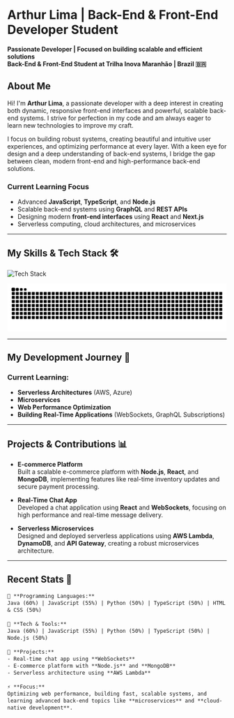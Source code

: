 # Arthur Lima | Back-End & Front-End Developer Student

**Passionate Developer | Focused on building scalable and efficient solutions**  
**Back-End & Front-End Student at Trilha Inova Maranhão | Brazil 🇧🇷**

## About Me

Hi! I'm **Arthur Lima**, a passionate developer with a deep interest in creating both dynamic, responsive front-end interfaces and powerful, scalable back-end systems. I strive for perfection in my code and am always eager to learn new technologies to improve my craft.

I focus on building robust systems, creating beautiful and intuitive user experiences, and optimizing performance at every layer. With a keen eye for design and a deep understanding of back-end systems, I bridge the gap between clean, modern front-end and high-performance back-end solutions.

### Current Learning Focus
- Advanced **JavaScript**, **TypeScript**, and **Node.js**  
- Scalable back-end systems using **GraphQL** and **REST APIs**  
- Designing modern **front-end interfaces** using **React** and **Next.js**  
- Serverless computing, cloud architectures, and microservices  

---

## My Skills & Tech Stack 🛠️

![Tech Stack](https://skillicons.dev/icons?i=java,javascript,python,html,css,nodejs,typescript,git,github,vscode&theme=dark&perline=10)

![GitHub Snake](https://raw.githubusercontent.com/sans-script/sans-script/output/github-contribution-grid-snake-dark.svg)

---

## My Development Journey 🚀

### **Current Learning:**
- **Serverless Architectures** (AWS, Azure)  
- **Microservices**  
- **Web Performance Optimization**  
- **Building Real-Time Applications** (WebSockets, GraphQL Subscriptions)

---

## Projects & Contributions 📊

- **E-commerce Platform**  
  Built a scalable e-commerce platform with **Node.js**, **React**, and **MongoDB**, implementing features like real-time inventory updates and secure payment processing.

- **Real-Time Chat App**  
  Developed a chat application using **React** and **WebSockets**, focusing on high performance and real-time message delivery.

- **Serverless Microservices**  
  Designed and deployed serverless applications using **AWS Lambda**, **DynamoDB**, and **API Gateway**, creating a robust microservices architecture.

---

## Recent Stats 📅

```text
💬 **Programming Languages:**
Java (60%) | JavaScript (55%) | Python (50%) | TypeScript (50%) | HTML & CSS (50%)

🚀 **Tech & Tools:**
Java (60%) | JavaScript (55%) | Python (50%) | TypeScript (50%) | Node.js (50%)

📅 **Projects:**
- Real-time chat app using **WebSockets**
- E-commerce platform with **Node.js** and **MongoDB**
- Serverless architecture using **AWS Lambda**

⚡ **Focus:**
Optimizing web performance, building fast, scalable systems, and learning advanced back-end topics like **microservices** and **cloud-native development**.
